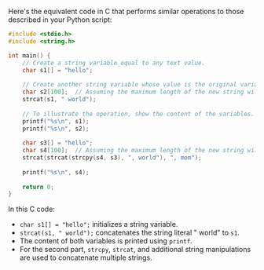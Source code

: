  Here's the equivalent code in C that performs similar operations to those described in your Python script:

```c
#include <stdio.h>
#include <string.h>

int main() {
    // Create a string variable equal to any text value.
    char s1[] = "hello";
    
    // Create another string variable whose value is the original variable concatenated with another string literal.
    char s2[100];  // Assuming the maximum length of the new string will not exceed 99 characters + null terminator
    strcat(s1, " world");
    
    // To illustrate the operation, show the content of the variables.
    printf("%s\n", s1);
    printf("%s\n", s2);
    
    char s3[] = "hello";
    char s4[100];  // Assuming the maximum length of the new string will not exceed 99 characters + null terminator
    strcat(strcat(strcpy(s4, s3), ", world"), ", mom");
    
    printf("%s\n", s4);
    
    return 0;
}
```

In this C code:
- `char s1[] = "hello";` initializes a string variable.
- `strcat(s1, " world");` concatenates the string literal " world" to `s1`.
- The content of both variables is printed using `printf`.
- For the second part, `strcpy`, `strcat`, and additional string manipulations are used to concatenate multiple strings.
